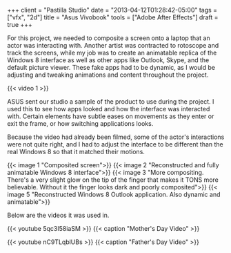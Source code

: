 +++
client = "Pastilla Studio"
date = "2013-04-12T01:28:42-05:00"
tags = ["vfx", "2d"]
title = "Asus Vivobook"
tools = ["Adobe After Effects"]
draft = true
+++

For this project, we needed to composite a screen onto a laptop that an actor was interacting with. Another artist was contracted to rotoscope and track the screens, while my job was to create an animatable replica of the Windows 8 interface as well as other apps like Outlook, Skype, and the default picture viewer. These fake apps had to be dynamic, as I would be adjusting and tweaking animations and content throughout the project.<!--more-->

{{< video 1 >}}

ASUS sent our studio a sample of the product to use during the project. I used this to see how apps looked and how the interface was interacted with. Certain elements have subtle eases on movements as they enter or exit the frame, or how switching applications looks.

Because the video had already been filmed, some of the actor's interactions were not quite right, and I had to adjust the interface to be different than the real Windows 8 so that it matched their motions.

{{< image 1 "Composited screen">}}
{{< image 2 "Reconstructed and fully animatable Windows 8 interface">}}
{{< image 3 "More compositing. There's a very slight glow on the tip of the finger that makes it TONS more believable. Without it the finger looks dark and poorly composited">}}
{{< image 5 "Reconstructed Windows 8 Outlook application. Also dynamic and animatable">}}

Below are the videos it was used in.

{{< youtube 5qc3I58iaSM >}}
{{< caption "Mother's Day Video" >}}

{{< youtube nC9TLqblUBs >}}
{{< caption "Father's Day Video" >}}
